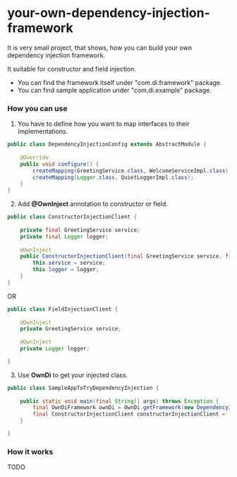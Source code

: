 # your-own-dependency-injection-framework

It is very small project, that shows, how you can build your own dependency injection framework.

It suitable for constructor and field injection.

- You can find the framework itself under "com.di.framework" package.
- You can find sample application under "com.di.example" package.

### How you can use

1. You have to define how you want to map interfaces to their implementations.

```java
public class DependencyInjectionConfig extends AbstractModule {
    
    @Override
    public void configure() {
        createMapping(GreetingService.class, WelcomeServiceImpl.class);
        createMapping(Logger.class, QuietLoggerImpl.class);
    }
}
```

2. Add **@OwnInject** annotation to constructor or field.

```java
public class ConstructorInjectionClient {
    
    private final GreetingService service;
    private final Logger logger;
    
    @OwnInject
    public ConstructorInjectionClient(final GreetingService service, final Logger logger) {
        this.service = service;
        this.logger = logger;
    }
}
```

OR

```java
public class FieldInjectionClient {
    
    @OwnInject
    private GreetingService service;
    
    @OwnInject
    private Logger logger;

}
```

3. Use **OwnDi** to get your injected class.

```java
public class SampleAppToTryDependencyInjection {
    
    public static void main(final String[] args) throws Exception {
        final OwnDiFramework ownDi = OwnDi.getFramework(new DependencyInjectionConfig());
        final ConstructorInjectionClient constructorInjectionClient = (ConstructorInjectionClient) ownDi.inject(ConstructorInjectionClient.class);
    }

}
```

### How it works

TODO